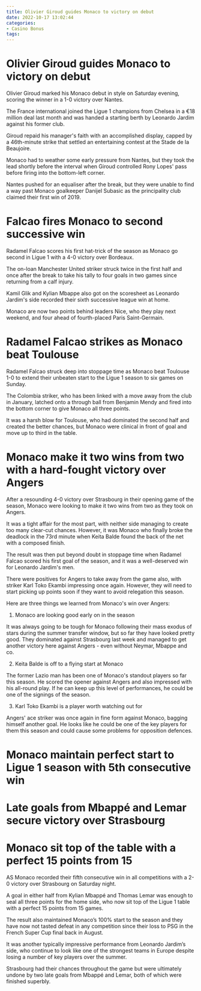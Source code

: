 ```yaml
---
title: Olivier Giroud guides Monaco to victory on debut
date: 2022-10-17 13:02:44
categories:
- Casino Bonus
tags:
---
```



#  Olivier Giroud guides Monaco to victory on debut

Olivier Giroud marked his Monaco debut in style on Saturday evening, scoring the winner in a 1-0 victory over Nantes.

The France international joined the Ligue 1 champions from Chelsea in a €18 million deal last month and was handed a starting berth by Leonardo Jardim against his former club.

Giroud repaid his manager's faith with an accomplished display, capped by a 46th-minute strike that settled an entertaining contest at the Stade de la Beaujoire.

Monaco had to weather some early pressure from Nantes, but they took the lead shortly before the interval when Giroud controlled Rony Lopes' pass before firing into the bottom-left corner.

Nantes pushed for an equaliser after the break, but they were unable to find a way past Monaco goalkeeper Danijel Subasic as the principality club claimed their first win of 2019.

#  Falcao fires Monaco to second successive win

Radamel Falcao scores his first hat-trick of the season as Monaco go second in Ligue 1 with a 4-0 victory over Bordeaux.

The on-loan Manchester United striker struck twice in the first half and once after the break to take his tally to four goals in two games since returning from a calf injury.

Kamil Glik and Kylian Mbappe also got on the scoresheet as Leonardo Jardim's side recorded their sixth successive league win at home.

Monaco are now two points behind leaders Nice, who they play next weekend, and four ahead of fourth-placed Paris Saint-Germain.

#  Radamel Falcao strikes as Monaco beat Toulouse

 Radamel Falcao struck deep into stoppage time as Monaco beat Toulouse 1-0 to extend their unbeaten start to the Ligue 1 season to six games on Sunday.

The Colombia striker, who has been linked with a move away from the club in January, latched onto a through ball from Benjamin Mendy and fired into the bottom corner to give Monaco all three points.

It was a harsh blow for Toulouse, who had dominated the second half and created the better chances, but Monaco were clinical in front of goal and move up to third in the table.

#  Monaco make it two wins from two with a hard-fought victory over Angers 

After a resounding 4-0 victory over Strasbourg in their opening game of the season, Monaco were looking to make it two wins from two as they took on Angers. 

It was a tight affair for the most part, with neither side managing to create too many clear-cut chances. However, it was Monaco who finally broke the deadlock in the 73rd minute when Keita Balde found the back of the net with a composed finish. 

The result was then put beyond doubt in stoppage time when Radamel Falcao scored his first goal of the season, and it was a well-deserved win for Leonardo Jardim's men. 

There were positives for Angers to take away from the game also, with striker Karl Toko Ekambi impressing once again. However, they will need to start picking up points soon if they want to avoid relegation this season. 

Here are three things we learned from Monaco's win over Angers: 

1) Monaco are looking good early on in the season

It was always going to be tough for Monaco following their mass exodus of stars during the summer transfer window, but so far they have looked pretty good. They dominated against Strasbourg last week and managed to get another victory here against Angers - even without Neymar, Mbappe and co. 

2) Keita Balde is off to a flying start at Monaco

The former Lazio man has been one of Monaco's standout players so far this season. He scored the opener against Angers and also impressed with his all-round play. If he can keep up this level of performances, he could be one of the signings of the season. 

3) Karl Toko Ekambi is a player worth watching out for

Angers' ace striker was once again in fine form against Monaco, bagging himself another goal. He looks like he could be one of the key players for them this season and could cause some problems for opposition defences.

#  Monaco maintain perfect start to Ligue 1 season with 5th consecutive win

# Late goals from Mbappé and Lemar secure victory over Strasbourg

# Monaco sit top of the table with a perfect 15 points from 15

AS Monaco recorded their fifth consecutive win in all competitions with a 2-0 victory over Strasbourg on Saturday night.

A goal in either half from Kylian Mbappé and Thomas Lemar was enough to seal all three points for the home side, who now sit top of the Ligue 1 table with a perfect 15 points from 15 games.

The result also maintained Monaco’s 100% start to the season and they have now not tasted defeat in any competition since their loss to PSG in the French Super Cup final back in August.

It was another typically impressive performance from Leonardo Jardim’s side, who continue to look like one of the strongest teams in Europe despite losing a number of key players over the summer.

Strasbourg had their chances throughout the game but were ultimately undone by two late goals from Mbappé and Lemar, both of which were finished superbly.